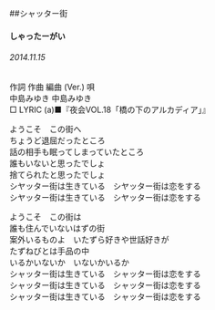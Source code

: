 ##シャッター街
#### しゃったーがい
###### 2014.11.15


作詞  作曲  編曲 (Ver.)   唄  
中島みゆき   中島みゆき          
□ LYRIC (a)■『夜会VOL.18「橋の下のアルカディア」』  
  
ようこそ　この街へ  
ちょうど退屈だったところ  
話の相手も眠ってしまっていたところ  
誰もいないと思ったでしょ  
捨てられたと思ったでしょ  
シヤッター街は生きている　シヤッター街は恋をする  
シヤッター街は生きている　シヤッター街は恋をする  
  
ようこそ　この街は  
誰も住んでいないはずの街  
案外いるものよ　いたずら好きや世話好きが  
たずねびとは手品の中  
いるかいないか　いないかいるか  
シャッター街は生きている　シャッター街は恋をする  
シャッター街は生きている　シャッター街は恋をする  
シャッター街は生きている　シャッター街は恋をする  